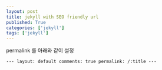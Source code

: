 ```yaml
---
layout: post
title: jekyll with SEO friendly url
published: True
categories: ['jekyll']
tags: ['jekyll']
---
```


permalink 를 아래와 같이 설정

`---
layout: default
comments: true
permalink: /:title
---`


